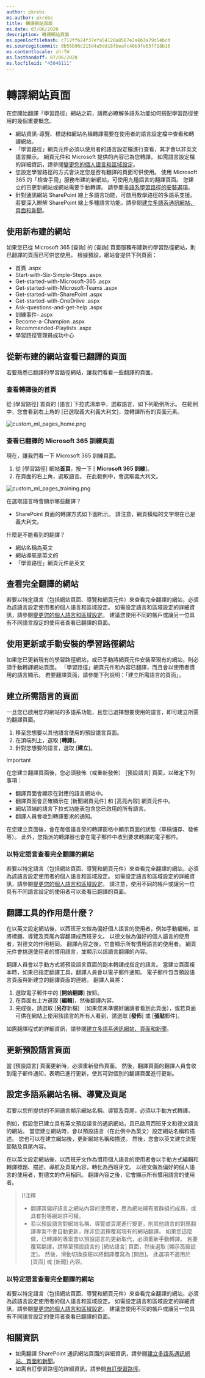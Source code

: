 ```yaml
---
author: pkrebs
ms.author: pkrebs
title: 轉譯網站頁面
ms.date: 07/06/2020
description: 轉譯網站頁面
ms.openlocfilehash: c712ff624f37efa54120a8567e2a6b3a79d54bcd
ms.sourcegitcommit: 0b56b96c215d4a5dd18fbeafc40b9fe63ff18b16
ms.contentlocale: zh-TW
ms.lasthandoff: 07/06/2020
ms.locfileid: "45048111"
---
```

# <a name="translate-site-pages"></a>轉譯網站頁面
在您開始翻譯「學習路徑」網站之前，請務必瞭解多語系功能如何搭配學習路徑使用的幾個重要概念。 
- 網站資訊-導覽、標誌和網站名稱轉譯需要在使用者的語言設定檔中查看和轉譯網站。  
- 「學習路徑」網頁元件必須以使用者的語言設定檔進行查看，其才會以非英文語言顯示。 網頁元件和 Microsoft 提供的內容已為您轉譯。 如需語言設定檔的詳細資訊，請參閱[變更您的個人語言和區域設定](https://support.microsoft.com/en-us/office/change-your-personal-language-and-region-settings-caa1fccc-bcdb-42f3-9e5b-45957647ffd7)。
- 您設定學習路徑的方式會決定您是否有翻譯的頁面可供使用。 使用 Microsoft 365 的「檢查手冊」服務布建的新網站，可使用九種語言的翻譯頁面。 您建立的已更新網站或網站需要手動轉譯。 請參閱[多語系學習路徑的安裝選項](custom_setupoptions_ml.md)。
- 針對通訊網站 SharePoint 線上多語言功能，可啟用教學路徑的多語系支援。 若要深入瞭解 SharePoint 線上多種語言功能，請參閱[建立多語系通訊網站、頁面和新聞](https://support.office.com/article/2bb7d610-5453-41c6-a0e8-6f40b3ed750c)。 

## <a name="working-with-a-newly-provisioned-site"></a>使用新布建的網站
如果您已從 Microsoft 365 [查詢] 的 [查詢] 頁面服務布建新的學習路徑網站，則已翻譯的頁面已可供您使用。 根據預設，網站會提供下列頁面：

- 首頁 .aspx
- Start-with-Six-Simple-Steps .aspx
- Get-started-with-Microsoft-365 .aspx
- Get-started-with-Microsoft-Teams .aspx
- Get-started-with-SharePoint .aspx
- Get-started-with-OneDriive .aspx
- Ask-questions-and-get-help .aspx
- 訓練事件-.aspx
- Become-a-Champion .aspx
- Recommended-Playlists .aspx
- 學習路徑管理員成功中心

## <a name="view-translated-pages-from-the-newly-provisioned-site"></a>從新布建的網站查看已翻譯的頁面
若要熟悉已翻譯的學習路徑網站，讓我們看看一些翻譯的頁面。

### <a name="view-the-translated-home-page"></a>查看轉譯後的首頁
從 [學習路徑] 首頁的 [語言] 下拉式清單中，選取語言，如下列範例所示。 在範例中，您會看到右上角的 [已選取義大利義大利文]，並轉譯所有的頁面元素。

![custom_ml_pages_home.png](media/custom_ml_pages_home.png)

### <a name="view-the-translated-microsoft-365-training-page"></a>查看已翻譯的 Microsoft 365 訓練頁面
現在，讓我們看一下 Microsoft 365 訓練頁面。 

1. 從 [學習路徑] 網站**首頁**，按一下 [ **Microsoft 365 訓練**]。
2. 在頁面的右上角，選取語言。 在此範例中，會選取義大利文。

![custom_ml_pages_training.png](media/custom_ml_pages_training.png)

在選取語言時會顯示哪些翻譯？
- SharePoint 頁面的轉譯方式如下圖所示。 請注意，網頁橫幅的文字現在已是義大利文。

什麼是不能看到的翻譯？
- 網站名稱為英文
- 網站導航是英文的
- 「學習路徑」網頁元件是英文

## <a name="view-the-fully-translated-site"></a>查看完全翻譯的網站 
若要以特定語言（包括網站頁面、導覽和網頁元件）來查看完全翻譯的網站，必須為該語言設定使用者的個人語言和區域設定。 如需設定語言和區域設定的詳細資訊，請參閱[變更您的個人語言和區域設定](https://support.microsoft.com/en-us/office/change-your-personal-language-and-region-settings-caa1fccc-bcdb-42f3-9e5b-45957647ffd7)。 建議您使用不同的帳戶或讓另一位具有不同語言設定的使用者查看已翻譯的頁面。  

## <a name="working-with-an-updated-or-manually-installed-learning-pathways-site"></a>使用更新或手動安裝的學習路徑網站
如果您已更新現有的學習路徑網站，或已手動將網頁元件安裝至現有的網站，則必須手動轉譯網站頁面。 「學習路徑」網頁元件和內容已翻譯，而且會以使用者慣用的語言顯示。 若要翻譯頁面，請參閱下列說明：「建立所需語言的頁面」。 

## <a name="create-pages-for-the-languages-you-want"></a>建立所需語言的頁面
一旦您已啟用您的網站的多語系功能，且您已選擇想要使用的語言，即可建立所需的翻譯頁面。 

1. 移至您想要以其他語言使用的預設語言頁面。
2. 在頂端列上，選取 [**轉譯**]。
3. 針對您想要的語言，選取 [**建立**]。

> [!IMPORTANT]
> 在您建立翻譯頁面後，您必須發佈（或重新發佈） [預設語言] 頁面，以確定下列事項：
>- 翻譯頁面會顯示在對應的語言網站中。
>- 翻譯頁面會正確顯示在 [新聞網頁元件] 和 [高亮內容] 網頁元件中。
>- 網站頂端的語言下拉式功能表包含您已啟用的所有語言。
>- 翻譯人員會收到轉譯要求的通知。

在您建立頁面後，會在每個語言旁的轉譯窗格中顯示頁面的狀態（草稿儲存、發佈等）。 此外，您指派的轉譯器也會在電子郵件中收到要求轉譯的電子郵件。

### <a name="view-the-fully-translated-site-in-a-specific-language"></a>以特定語言查看完全翻譯的網站
若要以特定語言（包括網站頁面、導覽和網頁元件）來查看完全翻譯的網站，必須為該語言設定使用者的個人語言和區域設定。 如需設定語言和區域設定的詳細資訊，請參閱[變更您的個人語言和區域設定](https://support.microsoft.com/en-us/office/change-your-personal-language-and-region-settings-caa1fccc-bcdb-42f3-9e5b-45957647ffd7)。 請注意，使用不同的帳戶或讓另一位具有不同語言設定的使用者可以查看已翻譯的頁面。

## <a name="what-does-a-translator-do"></a>翻譯工具的作用是什麼？
 在以英文設定網站後，以西班牙文做為偏好個人語言的使用者，例如手動編輯，並將標題、導覽及頁尾內容翻譯成西班牙文。 以德文做為偏好的個人語言的使用者，對德文的作用相同。 翻譯內容之後，它會顯示所有慣用語言的使用者。 網頁元件會挑選使用者的慣用語言，並顯示以該語言翻譯的內容。 

翻譯人員會以手動方式將預設語言頁面的副本轉譯成指定的語言。 當建立頁面複本時，如果已指定翻譯工具，翻譯人員會以電子郵件通知。 電子郵件包含預設語言頁面與新建立的翻譯頁面的連結。 翻譯人員將：
1. 選取電子郵件中的 [**開始翻譯**] 按鈕。
2. 在頁面右上方選取 [**編輯**]，然後翻譯內容。
3. 完成後，請選取 [**另存**新檔] （如果您未準備好讓讀者看到此頁面），或若頁面可供在網站上使用該語言的所有人看到，請選取 [**發佈**] 或 [**張貼**郵件]。

如需翻譯程式的詳細資訊，請參閱[建立多語系通訊網站、頁面和新聞](https://support.office.com/en-us/article/2bb7d610-5453-41c6-a0e8-6f40b3ed750c)。 

## <a name="updating-the-default-language-page"></a>更新預設語言頁面
當 [預設語言] 頁面更新時，必須重新發佈頁面。 然後，翻譯頁面的翻譯人員會收到電子郵件通知，表明已進行更新，使其可對個別的翻譯頁面進行更新。

## <a name="set-up-a-multilingual-site-name-navigation-and-footer"></a>設定多語系網站名稱、導覽及頁尾
若要以您所提供的不同語言顯示網站名稱、導覽及頁尾，必須以手動方式轉譯。

例如，假設您已建立具有英文預設語言的通訊網站，且已啟用西班牙文和德文語言的網站。 當您建立網站時，會以預設語言（在此例中為英文）設定網站名稱和描述。 您也可以在建立網站後，更新網站名稱和描述。 然後，您會以英文建立流覽節點及頁尾內容。

在以英文設定網站後，以西班牙文作為慣用個人語言的使用者會以手動方式編輯和轉譯標題、描述、導航及頁尾內容，轉化為西班牙文。 以德文做為偏好的個人語言的使用者，對德文的作用相同。 翻譯內容之後，它會顯示所有慣用語言的使用者。 

> [!注釋
>- 翻譯其偏好語言之網站內容的使用者，應為網站擁有者群組的成員，或具有對等網站許可權。
>- 若以預設語言對網站名稱、導覽或頁尾進行變更，則其他語言的對應翻譯專案不會自動更新，除非您選擇覆寫現有的網站翻譯。 如果您這麼做，已轉譯的專案會以預設語言的更新取代，必須重新手動轉譯。 若要覆寫翻譯，請移至預設語言的 [網站語言] 頁面，然後選取 [顯示高級設定]。 然後，滑動切換按鈕以將翻譯覆寫為 [開啟]。 此選項不適用於 [頁面] 或 [新聞] 內容。

### <a name="to-view-the-fully-translated-site-in-a-specific-language"></a>以特定語言查看完全翻譯的網站
若要以特定語言（包括網站頁面、導覽和網頁元件）來查看完全翻譯的網站，必須為該語言設定使用者的個人語言和區域設定。 如需設定語言和區域設定的詳細資訊，請參閱[變更您的個人語言和區域設定](https://support.microsoft.com/en-us/office/change-your-personal-language-and-region-settings-caa1fccc-bcdb-42f3-9e5b-45957647ffd7)。 建議您使用不同的帳戶或讓另一位具有不同語言設定的使用者查看已翻譯的頁面。

## <a name="for-more-information"></a>相關資訊
- 如需翻譯 SharePoint 通訊網站頁面的詳細資訊，請參閱[建立多語系通訊網站、頁面和新聞](https://support.office.com/en-us/article/2bb7d610-5453-41c6-a0e8-6f40b3ed750c)。
- 如需自訂學習路徑的詳細資訊，請參閱[自訂學習路徑](custom_overview.md)。  

